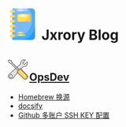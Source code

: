 # ![](/_media/icon/notebook-32.svg) Jxrory Blog <!-- {docsify-ignore-all} -->

## [![](/_media/icon/tools-23.svg)OpsDev](/OpsDev/README.md)

* [Homebrew 换源](/OpsDev/Homebrew换源.md)
* [docsify](/OpsDev/docsify.md)
* [Github 多账户 SSH KEY 配置](/OpsDev/ssh_github.md)
